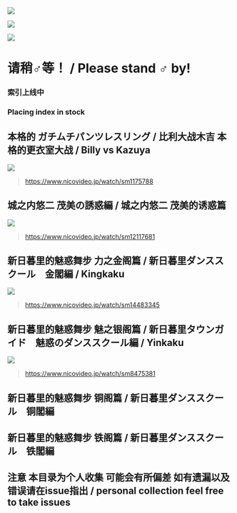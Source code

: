 ![](https://img.shields.io/github/issues/tydaytygx/gachimuchi_aniki_area)

![](https://img.shields.io/github/stars/tydaytygx/gachimuchi_aniki_area)

![](https://img.shields.io/github/license/tydaytygx/gachimuchi_aniki_area)
# 请稍♂等！ / Please stand ♂ by! 
<h3>索引上线中</h3>
<h3>Placing index in stock</h3>

## 本格的 ガチムチパンツレスリング / 比利大战木吉 本格的更衣室大战 / Billy vs Kazuya
![](https://cdn.jsdelivr.net/gh/tydaytygx/Gachimuchi_aniki_area/imgs/billy_vs_kazuya.jpeg)
> https://www.nicovideo.jp/watch/sm1175788

## 城之内悠二 茂美の誘惑編 / 城之内悠二 茂美的诱惑篇 
![](https://cdn.jsdelivr.net/gh/tydaytygx/Gachimuchi_aniki_area/imgs/茂美誘惑篇.jpeg)
> https://www.nicovideo.jp/watch/sm12117681

## 新日暮里的魅惑舞步 力之金阁篇 / 新日暮里ダンススクール　金閣編 / Kingkaku
![](https://cdn.jsdelivr.net/gh/tydaytygx/Gachimuchi_aniki_area/imgs/kingkaku.jpeg)
> https://www.nicovideo.jp/watch/sm14483345

## 新日暮里的魅惑舞步 魅之银阁篇 / 新日暮里タウンガイド　魅惑のダンススクール編 / Yinkaku
![](https://cdn.jsdelivr.net/gh/tydaytygx/Gachimuchi_aniki_area/imgs/yinkaku.jpeg)
> https://www.nicovideo.jp/watch/sm8475381

## 新日暮里的魅惑舞步 铜阁篇 / 新日暮里ダンススクール　铜閣編

## 新日暮里的魅惑舞步 铁阁篇 / 新日暮里ダンススクール　铁閣編

## 注意 本目录为个人收集 可能会有所偏差 如有遗漏以及错误请在issue指出 / personal collection feel free to take issues


